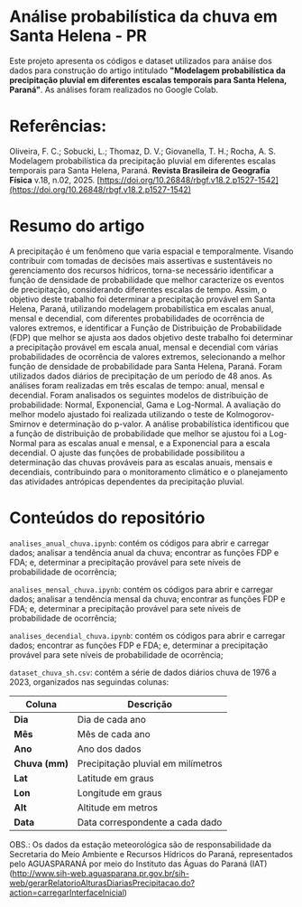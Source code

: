 # Análise probabilística da chuva em Santa Helena - PR
Este projeto apresenta os códigos e dataset utilizados para anáise dos dados para construção do artigo intitulado **"Modelagem probabilística da precipitação pluvial em diferentes escalas temporais para Santa Helena, Paraná"**.
As análises foram realizados no Google Colab.
# Referências:
Oliveira, F. C.; Sobucki, L.; Thomaz, D. V.; Giovanella, T. H.; Rocha, A. S. Modelagem probabilística da precipitação pluvial em diferentes escalas temporais para Santa Helena, Paraná. **Revista Brasileira de Geografia Física** v.18, n.02, 2025. [https://doi.org/10.26848/rbgf.v18.2.p1527-1542](https://doi.org/10.26848/rbgf.v18.2.p1527-1542)
# Resumo do artigo
A precipitação é um fenômeno que varia espacial e temporalmente. Visando contribuir com tomadas de decisões mais assertivas e sustentáveis no gerenciamento dos recursos hídricos, torna-se necessário identificar a função de densidade de probabilidade que melhor caracterize os eventos de precipitação, considerando diferentes escalas de tempo. Assim, o objetivo deste trabalho foi determinar a precipitação provável em Santa Helena, Paraná, utilizando modelagem probabilística em escalas anual, mensal e decendial, com diferentes probabilidades de ocorrência de valores extremos, e identificar a Função de Distribuição de Probabilidade (FDP) que melhor se ajusta aos dados objetivo deste trabalho foi determinar a precipitação provável em escala anual, mensal e decendial com várias probabilidades de ocorrência de valores extremos, selecionando a melhor função de densidade de probabilidade para Santa Helena, Paraná. Foram utilizados dados diários de precipitação de um período de 48 anos. As análises foram realizadas em três escalas de tempo: anual, mensal e decendial. Foram analisados os seguintes modelos de distribuição de probabilidade: Normal, Exponencial, Gama e Log-Normal. A avaliação do melhor modelo ajustado foi realizada utilizando o teste de Kolmogorov-Smirnov e determinação do p-valor. A análise probabilística identificou que a função de distribuição de probabilidade que melhor se ajustou foi a Log-Normal para as escalas anual e mensal, e a Exponencial para a escala decendial. O ajuste das funções de probabilidade possibilitou a determinação das chuvas prováveis para as escalas anuais, mensais e decendiais, contribuindo para o monitoramento climático e o planejamento das atividades antrópicas dependentes da precipitação pluvial.
# Conteúdos do repositório
`analises_anual_chuva.ipynb`: contém os códigos para abrir e carregar dados; analisar a tendência anual da chuva; encontrar as funções FDP e FDA; e, determinar a precipitação provável para sete níveis de probabilidade de ocorrência;

`analises_mensal_chuva.ipynb`: contém os códigos para abrir e carregar dados; analisar a tendência mensal da chuva; encontrar as funções FDP e FDA; e, determinar a precipitação provável para sete níveis de probabilidade de ocorrência;

`analises_decendial_chuva.ipynb`: contém os códigos para abrir e carregar dados; encontrar as funções FDP e FDA; e, determinar a precipitação provável para sete níveis de probabilidade de ocorrência;

`dataset_chuva_sh.csv`: contém a série de dados diários chuva de 1976 a 2023, organizados nas seguindas colunas:

| **Coluna**      | **Descrição**                                                                 |
|------------------|-------------------------------------------------------------------------------|
| **Dia**          | Dia de cada ano                                                             |
| **Mês**          | Mês de cada ano                                                            |
| **Ano**          | Ano dos dados                                                              |
| **Chuva (mm)**   | Precipitação pluvial em milímetros                                          |
| **Lat**          | Latitude em graus                                                          |
| **Lon**          | Longitude em graus                                                         |
| **Alt**          | Altitude em metros                                                         |
| **Data**         | Data correspondente a cada dado                                            |

OBS.: Os dados da estação meteorológica são de responsabilidade da Secretaria do Meio Ambiente e Recursos Hídricos do Paraná, representados pelo AGUASPARANÁ por meio do Instituto das Águas do Paraná (IAT) (http://www.sih-web.aguasparana.pr.gov.br/sih-web/gerarRelatorioAlturasDiariasPrecipitacao.do?action=carregarInterfaceInicial)
